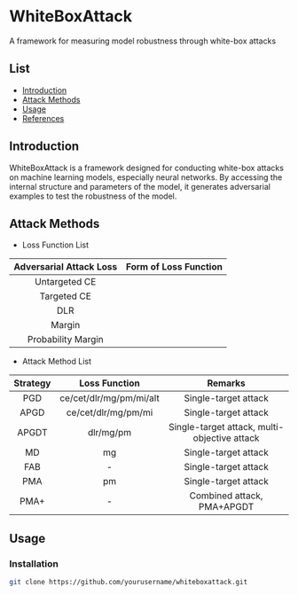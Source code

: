 # WhiteBoxAttack
A framework for measuring model robustness through white-box attacks

## List
- [Introduction](#Introduction)
- [Attack Methods](#Attack-Methods)
- [Usage](#Usage)
- [References](#References)


## Introduction

WhiteBoxAttack is a framework designed for conducting white-box attacks on machine learning models, especially neural networks. By accessing the internal structure and parameters of the model, it generates adversarial examples to test the robustness of the model.

## Attack Methods

- Loss Function List
  
| Adversarial Attack Loss | Form of Loss Function |
|:-----------------------:|:---------------------:|
| Untargeted CE | |
| Targeted CE | |
| DLR | |
| Margin | |
| Probability Margin | |

- Attack Method List
  
| Strategy | Loss Function | Remarks |
|:--------:|:-------------:|:-------:|
| PGD | ce/cet/dlr/mg/pm/mi/alt | Single-target attack |
| APGD | ce/cet/dlr/mg/pm/mi | Single-target attack |
| APGDT | dlr/mg/pm | Single-target attack, multi-objective attack |
| MD | mg | Single-target attack |
| FAB | - | Single-target attack |
| PMA | pm | Single-target attack |
| PMA+ | - | Combined attack, PMA+APGDT |

## Usage

### Installation
```bash
git clone https://github.com/yourusername/whiteboxattack.git
```


